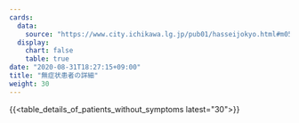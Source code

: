 ```yaml
---
cards:
  data:
    source: "https://www.city.ichikawa.lg.jp/pub01/hasseijokyo.html#m05"
  display:
    chart: false
    table: true
date: "2020-08-31T18:27:15+09:00"
title: "無症状患者の詳細"
weight: 30
---
```


{{<table_details_of_patients_without_symptoms latest="30">}}
